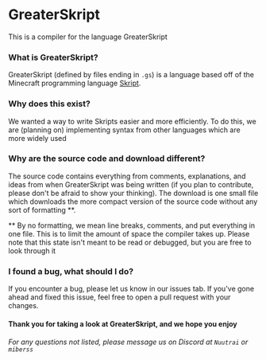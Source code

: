 # GreaterSkript
This is a compiler for the language GreaterSkript
### What is GreaterSkript?
GreaterSkript (defined by files ending in `.gs`) is a language based off of the Minecraft programming language [Skript](https://github.com/SkriptLang/Skript).
### Why does this exist?
We wanted a way to write Skripts easier and more efficiently. To do this, we are (planning on) implementing syntax from other languages which are more widely used
### Why are the source code and download different?
The source code contains everything from comments, explanations, and ideas from when GreaterSkript was being written (if you plan to contribute, please don't be afraid to show your thinking). The download is one small file which downloads the more compact version of the source code without any sort of formatting **.


** By no formatting, we mean line breaks, comments, and put everything in one file. This is to limit the amount of space the compiler takes up. Please note that this state isn't meant to be read or debugged, but you are free to look through it

### I found a bug, what should I do?
If you encounter a bug, please let us know in our issues tab. If you've gone ahead and fixed this issue, feel free to open a pull request with your changes.


#### Thank you for taking a look at GreaterSkript, and we hope you enjoy

###### For any questions not listed, please message us on Discord at `Nuutrai` or `miberss`
